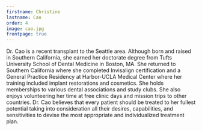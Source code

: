```yaml
---
firstname: Christine
lastname: Cao
order: 4
image: cao.jpg
frontpage: true
---
```


Dr. Cao is a recent transplant to the Seattle area.  Although born and raised in Southern California, she earned her doctorate degree from Tufts University School of Dental Medicine in Boston, MA.  She returned to Southern California where she completed Invisalign certification and a General Practice Residency at Harbor-UCLA Medical Center where her training included implant restorations and cosmetics. She holds memberships to various dental associations and study clubs.  She also enjoys volunteering her time at free clinic days and mission trips to other countries. Dr. Cao believes that every patient should be treated to her fullest potential taking into consideration all their desires, capabilities, and sensitivities to devise the most appropriate and individualized treatment plan.